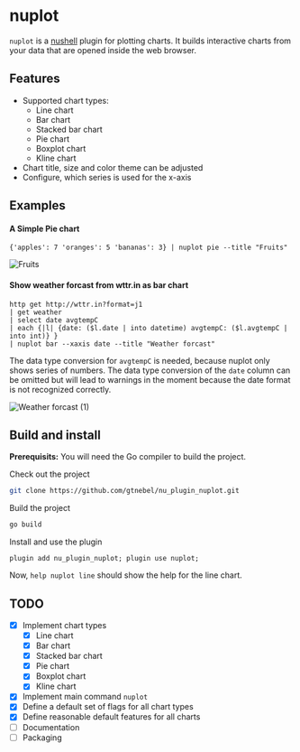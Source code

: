 # nuplot

`nuplot` is a [nushell](https://www.nushell.sh) plugin for plotting charts. It
builds interactive charts from your data that are opened inside the web browser.

## Features

- Supported chart types:
  - Line chart
  - Bar chart
  - Stacked bar chart
  - Pie chart
  - Boxplot chart
  - Kline chart
- Chart title, size and color theme can be adjusted
- Configure, which series is used for the x-axis

## Examples

#### A Simple Pie chart

```nushell
{'apples': 7 'oranges': 5 'bananas': 3} | nuplot pie --title "Fruits"
```

![Fruits](https://github.com/user-attachments/assets/848bdd94-364b-4c9e-b196-32e8d032bbd1)

#### Show weather forcast from wttr.in as bar chart

```nushell
http get http://wttr.in?format=j1
| get weather
| select date avgtempC
| each {|l| {date: ($l.date | into datetime) avgtempC: ($l.avgtempC | into int)} }
| nuplot bar --xaxis date --title "Weather forcast"
```

The data type conversion for `avgtempC` is needed, because nuplot only shows
series of numbers. The data type conversion of the `date` column can be omitted
but will lead to warnings in the moment because the date format is not
recognized correctly.

![Weather forcast (1)](https://github.com/user-attachments/assets/0674aa72-37e9-4868-a156-31cf990fbde9)

## Build and install

**Prerequisits:** You will need the Go compiler to build the project.

Check out the project

```sh
git clone https://github.com/gtnebel/nu_plugin_nuplot.git
```

Build the project

```sh
go build
```

Install and use the plugin

```nu
plugin add nu_plugin_nuplot; plugin use nuplot;
```

Now, `help nuplot line` should show the help for the line chart.

## TODO

- [x] Implement chart types
  - [x] Line chart
  - [x] Bar chart
  - [x] Stacked bar chart
  - [x] Pie chart
  - [x] Boxplot chart
  - [x] Kline chart
- [x] Implement main command `nuplot`
- [x] Define a default set of flags for all chart types
- [x] Define reasonable default features for all charts
- [ ] Documentation
- [ ] Packaging
